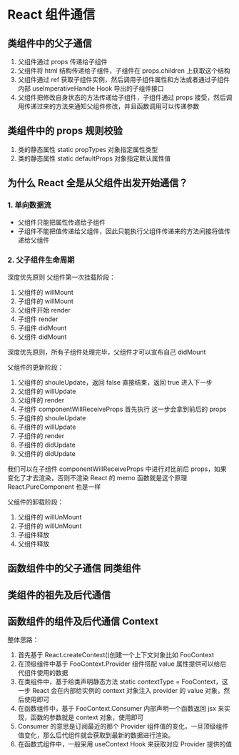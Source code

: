 # React 组件通信

## 类组件中的父子通信

1. 父组件通过 props 传递给子组件
2. 父组件将 html 结构传递给子组件，子组件在 props.children 上获取这个结构
3. 父组件通过 ref 获取子组件实例，然后调用子组件属性和方法或者通过子组件内部 useImperativeHandle Hook 导出的子组件接口
4. 父组件把修改自身状态的方法传递给子组件，子组件通过 props 接受，然后调用传递过来的方法来通知父组件修改，并且函数调用可以传递参数

## 类组件中的 props 规则校验

1. 类的静态属性 static propTypes 对象指定属性类型
2. 类的静态属性 static defaultProps 对象指定默认属性值

## 为什么 React 全是从父组件出发开始通信？

### 1. 单向数据流

- 父组件只能把属性传递给子组件
- 子组件不能把值传递给父组件，因此只能执行父组件传递来的方法间接将值传递给父组件

### 2. 父子组件生命周期

深度优先原则
父组件第一次挂载阶段：

1. 父组件的 willMount
2. 子组件的 willMount
3. 父组件开始 render
4. 子组件 render
5. 子组件 didMount
6. 父组件 didMount

深度优先原则，所有子组件处理完毕，父组件才可以宣布自己 didMount

父组件的更新阶段：

1. 父组件的 shouleUpdate，返回 false 直接结束，返回 true 进入下一步
2. 父组件的 willUpdate
3. 父组件的 render
4. 子组件 componentWillReceiveProps 首先执行 这一步会拿到前后的 props
5. 子组件的 shouleUpdate
6. 子组件的 willUpdate
7. 子组件的 render
8. 子组件的 didUpdate
9. 父组件的 didUpdate

我们可以在子组件 componentWillReceiveProps 中进行对比前后 props，如果变化了才去渲染，否则不渲染
React 的 memo 函数就是这个原理
React.PureComponent 也是一样

父组件的卸载阶段：

1. 父组件的 willUnMount
2. 子组件的 willUnMount
3. 子组件释放
4. 父组件释放

## 函数组件中的父子通信 同类组件

## 类组件的祖先及后代通信

## 函数组件的组件及后代通信 Context

整体思路：

1. 首先基于 React.createContext()创建一个上下文对象比如 FooContext
2. 在顶级组件中基于 FooContext.Provider 组件搭配 value 属性提供可以给后代组件使用的数据
3. 在类组件中，基于给类声明静态方法 static contextType = FooContext，这一步 React 会在内部给实例的 context 对象注入 provider 的 value 对象，然后使用即可
4. 在函数组件中，基于 FooContext.Consumer 内部声明一个函数返回 jsx 来实现，函数的参数就是 context 对象，使用即可
5. Consumer 的意思是订阅最近的那个 Provider 组件值的变化，一旦顶级组件值变化，那么后代组件就会获取到最新的数据进行渲染。
6. 在函数式组件中，一般采用 useContext Hook 来获取对应 Provider 提供的值
